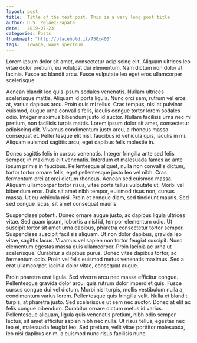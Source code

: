 ```yaml
---
layout: post
title:  Title of the test post. This is a very long post title
author: D.S. Peláez-Zapata
date:   2019-07-23
categories: Posts
thumbnail: "http://placehold.it/750x400"
tags:	iowaga, wave spectrum
---
```


Lorem ipsum dolor sit amet, consectetur adipiscing elit. Aliquam ultrices leo
vitae dolor pretium, eu volutpat dui elementum. Nam dictum non dolor at lacinia.
Fusce ac blandit arcu. Fusce vulputate leo eget eros ullamcorper scelerisque.

Aenean blandit leo quis ipsum sodales venenatis. Nullam ultrices scelerisque
mattis. Aliquam id porta ligula. Nunc orci sem, rutrum vel eros at, varius
dapibus arcu. Proin quis mi tellus. Cras tempus, nisi at pulvinar euismod, augue
urna convallis felis, iaculis congue tortor lorem sodales odio. Integer maximus
bibendum justo id auctor. Nullam facilisis urna nec mi pretium, non facilisis
turpis mattis. Lorem ipsum dolor sit amet, consectetur adipiscing elit. Vivamus
condimentum justo arcu, a rhoncus massa consequat et. Pellentesque elit nisl,
faucibus id vehicula quis, iaculis in mi. Aliquam euismod sagittis arcu, eget
dapibus felis molestie in.

Donec sagittis felis in cursus venenatis. Integer fringilla ante sed felis
semper, in maximus elit venenatis. Interdum et malesuada fames ac ante ipsum
primis in faucibus. Pellentesque aliquet, nulla non convallis dictum, tortor
tortor ornare felis, eget pellentesque justo leo vel nibh. Cras fermentum orci
at orci dictum rhoncus. Aenean sed euismod massa. Aliquam ullamcorper tortor
risus, vitae porta tellus vulputate ut. Morbi vel bibendum eros. Duis sit amet
nibh tempor, euismod risus non, cursus massa. Ut eu vehicula nisi. Proin et
congue diam, sed tincidunt mauris. Sed sed congue lacus, sit amet consequat
mauris.

Suspendisse potenti. Donec ornare augue justo, ac dapibus ligula ultrices vitae.
Sed quam ipsum, lobortis a nisl id, tempor elementum odio. Ut suscipit tortor
sit amet urna dapibus, pharetra consectetur tortor semper. Suspendisse suscipit
facilisis aliquam. Ut non dolor dapibus, gravida leo vitae, sagittis lacus.
Vivamus vel sapien non tortor feugiat suscipit. Nunc elementum egestas massa
quis ullamcorper. Proin lacinia ac urna ut scelerisque. Curabitur a dapibus
purus. Donec vitae dapibus tortor, ac fermentum odio. Proin vel felis euismod
metus venenatis maximus. Sed a erat ullamcorper, lacinia dolor vitae, consequat
augue.

Proin pharetra erat ligula. Sed viverra arcu nec massa efficitur congue.
Pellentesque gravida dolor arcu, quis rutrum dolor imperdiet quis. Fusce cursus
congue dui vel dictum. Morbi nisl turpis, mollis vestibulum nulla a, condimentum
varius lorem. Pellentesque quis fringilla velit. Nulla et blandit turpis, at
pharetra justo. Sed scelerisque ut sem nec auctor. Donec at elit ac felis congue
bibendum. Curabitur ornare dictum metus id varius. Pellentesque aliquam, ligula
quis venenatis pretium, nibh odio semper lectus, sit amet efficitur sapien nibh
nec nulla. Ut risus tellus, egestas nec leo et, malesuada feugiat leo. Sed
pretium, velit vitae porttitor malesuada, leo nisi dapibus enim, a euismod nunc
risus facilisis nunc.
